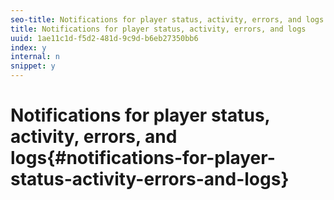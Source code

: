 ```yaml
---
seo-title: Notifications for player status, activity, errors, and logs
title: Notifications for player status, activity, errors, and logs
uuid: 1ae11c1d-f5d2-481d-9c9d-b6eb27350bb6
index: y
internal: n
snippet: y
---
```


# Notifications for player status, activity, errors, and logs{#notifications-for-player-status-activity-errors-and-logs}

